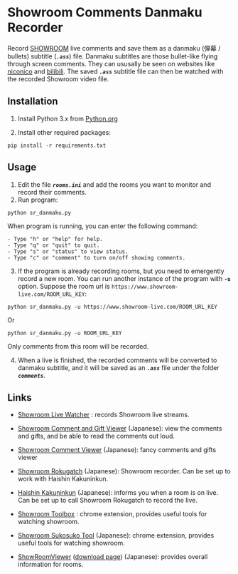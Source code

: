 # Showroom Comments Danmaku Recorder
Record [SHOWROOM](https://www.showroom-live.com/) live comments and save them as a danmaku (弾幕 / bullets) subtitle (***`.ass`***) file.
Danmaku subtitles are those bullet-like flying through screen comments. They can ususally be seen on websites like [niconico](https://www.nicovideo.jp/) and [bilibili](https://www.bilibili.com/). 
The saved ***`.ass`*** subtitle file can then be watched with the recorded Showroom video file.

## Installation
1. Install Python 3.x from [Python.org](https://www.python.org/downloads/)

2. Install other required packages:
```
pip install -r requirements.txt
```

## Usage

1. Edit the file ***`rooms.ini`*** and add the rooms you want to monitor and record their comments.  
2. Run program:
```
python sr_danmaku.py
```

When program is running, you can enter the following command:
```
- Type "h" or "help" for help.
- Type "q" or "quit" to quit.
- Type "s" or "status" to view status.
- Type "c" or "comment" to turn on/off showing comments.
```

3. If the program is already recording rooms, but you need to emergently record a new room.
You can run another instance of the program with **`-u`** option.
Suppose the room url is `https://www.showroom-live.com/ROOM_URL_KEY`:
```
python sr_danmaku.py -u https://www.showroom-live.com/ROOM_URL_KEY
```
Or
```
python sr_danmaku.py -u ROOM_URL_KEY
```
Only comments from this room will be recorded.

4. When a live is finished, the recorded comments will be converted to danmaku subtitle, and it will be saved as an ***`.ass`*** file under the folder ***`comments`***.

## Links
- [Showroom Live Watcher](https://github.com/wlerin/showroom) : records Showroom live streams.

- [Showroom Comment and Gift Viewer](http://sr-viewer.sacra.co/) (Japanese): view the comments and gifts, and be able to read the comments out loud.

- [Showroom Comment Viewer](http://sr-com.net/comment_viewer/pc/) (Japanese): fancy comments and gifts viewer

- [Showroom Rokugatch](https://www.skypower.xyz/showroom_rokugatch.html) (Japanese): Showroom recorder. Can be set up to work with Haishin Kakuninkun.

- [Haishin Kakuninkun](https://www.skypower.xyz/haishin_kakuninkun.html) (Japanese): informs you when a room is on live. Can be set up to call Showroom Rokugatch to record the live.

- [Showroom Toolbox](https://chrome.google.com/webstore/detail/showroom-toolbox/jlelpggiclkhdadagnbdjblokcnnhanl) : chrome extension, provides useful tools for watching showroom.

- [Showroom Sukosuko Tool](https://chrome.google.com/webstore/detail/showroom-%E3%81%99%E3%81%93%E3%81%99%E3%81%93%E3%83%84%E3%83%BC%E3%83%AB/ohfkmalmidmhailhaiifeplheagoopap) (Japanese): chrome extension, provides useful tools for watching showroom.

- [ShowRoomViewer](http://iroiro.konjiki.jp/) ([download page](http://iroiro.konjiki.jp/tool.html)) (Japanese): provides overall information for rooms. 


